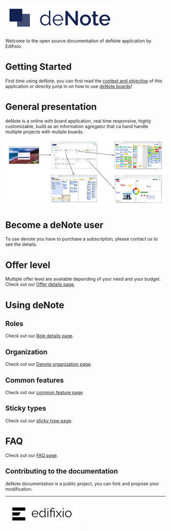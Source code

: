 

![deNote Logo](./assets/images/denote-logo.png)


Welcome to the open source documentation of deNote application by Edifixio.

# Getting Started
First time using deNote, you can first read the [context and objective](Context-And-Objectives) of this application or directly jump in on how to use [deNote boards](Board)!


# General presentation
deNote is a online with board application, real time responsive, highly customizable, build as an information agregator that ca hand handle multiple projects with muliple boards.
![deNote Navigation](./assets/images/global-navigation.jpg)


# Become a deNote user
To use denote you have to purchase a subscription, please contact us to see the details.

# Offer level
Multiple offer level are available depending of your need and your budget.
Check out our [Offer details page](Offer-Detail).


# Using deNote

## Roles

Check out our [Role details page](Roles).

## Organization

Check out our [Denote organization page](Organization).

## Common features

Check out our [common feature page](Common-Features).

## Sticky types

Check out our [sticky type page](Sticky-Types).

# FAQ

Check out our [FAQ page](FAQ).

## Contributing to the documentation
deNote documentation is a public project, you can fork and propose your modification.

---

[![Edifixio](./assets/images/edifixio-logo.png)](https://www.edifixio.com/)